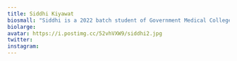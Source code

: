 ```yaml
---
title: Siddhi Kiyawat
biosmall: "Siddhi is a 2022 batch student of Government Medical College, Ratlam."
biolarge:
avatar: https://i.postimg.cc/52vhVXW9/siddhi2.jpg
twitter:
instagram:
---
```

